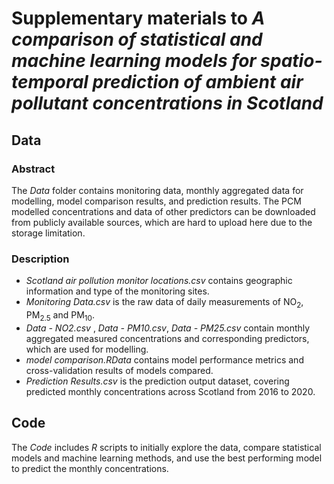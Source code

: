 # Supplementary materials to *A comparison of statistical and machine learning models for spatio-temporal prediction of ambient air pollutant concentrations in Scotland*

## Data

### Abstract

The *Data* folder contains monitoring data, monthly aggregated data for modelling, model comparison results, and prediction results. The PCM modelled concentrations and data of other predictors can be downloaded from publicly available sources, which are hard to upload here due to the storage limitation.

### Description

- *Scotland air pollution monitor locations.csv* contains geographic information and type of the monitoring sites.
- *Monitoring Data.csv* is the raw data of daily measurements of NO$_2$, PM$_{2.5}$ and PM$_{10}$.
- *Data - NO2.csv* , *Data - PM10.csv*, *Data - PM25.csv* contain monthly aggregated measured concentrations and corresponding predictors, which are used for modelling.
- *model comparison.RData* contains model performance metrics and cross-validation results of models compared.
- *Prediction Results.csv* is the prediction output dataset, covering predicted monthly concentrations across Scotland from 2016 to 2020.

## Code

The *Code* includes *R* scripts to initially explore the data, compare statistical models and machine learning methods, and use the best performing model to predict the monthly concentrations.
